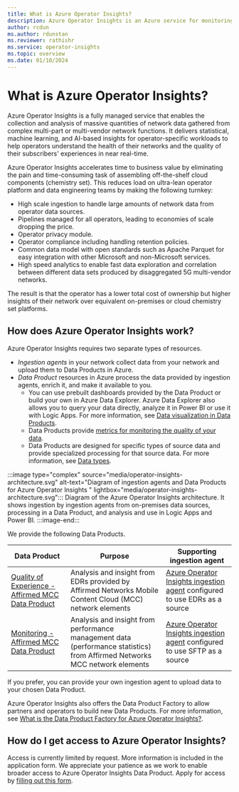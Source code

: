 ```yaml
---
title: What is Azure Operator Insights?
description: Azure Operator Insights is an Azure service for monitoring and analyzing data from multiple sources.
author: rcdun
ms.author: rdunstan
ms.reviewer: rathishr
ms.service: operator-insights
ms.topic: overview 
ms.date: 01/10/2024
---
```


# What is Azure Operator Insights?

Azure Operator Insights is a fully managed service that enables the collection and analysis of massive quantities of network data gathered from complex multi-part or multi-vendor network functions. It delivers statistical, machine learning, and AI-based insights for operator-specific workloads to help operators understand the health of their networks and the quality of their subscribers' experiences in near real-time.

Azure Operator Insights accelerates time to business value by eliminating the pain and time-consuming task of assembling off-the-shelf cloud components (chemistry set). This reduces load on ultra-lean operator platform and data engineering teams by making the following turnkey:

- High scale ingestion to handle large amounts of network data from operator data sources.
- Pipelines managed for all operators, leading to economies of scale dropping the price. 
- Operator privacy module. 
- Operator compliance including handling retention policies. 
- Common data model with open standards such as Apache Parquet for easy integration with other Microsoft and non-Microsoft services.
- High speed analytics to enable fast data exploration and correlation between different data sets produced by disaggregated 5G multi-vendor networks. 

The result is that the operator has a lower total cost of ownership but higher insights of their network over equivalent on-premises or cloud chemistry set platforms.

## How does Azure Operator Insights work?

Azure Operator Insights requires two separate types of resources.

- _Ingestion agents_ in your network collect data from your network and upload them to Data Products in Azure.
- _Data Product_ resources in Azure process the data provided by ingestion agents, enrich it, and make it available to you.
    - You can use prebuilt dashboards provided by the Data Product or build your own in Azure Data Explorer. Azure Data Explorer also allows you to query your data directly, analyze it in Power BI or use it with Logic Apps. For more information, see [Data visualization in Data Products](concept-data-visualization.md).
    - Data Products provide [metrics for monitoring the quality of your data](concept-data-quality-monitoring.md).
    - Data Products are designed for specific types of source data and provide specialized processing for that source data. For more information, see [Data types](concept-data-types.md).

:::image type="complex" source="media/operator-insights-architecture.svg" alt-text="Diagram of ingestion agents and Data Products for Azure Operator Insights " lightbox="media/operator-insights-architecture.svg":::
    Diagram of the Azure Operator Insights architecture. It shows ingestion by ingestion agents from on-premises data sources, processing in a Data Product, and analysis and use in Logic Apps and Power BI.
:::image-end:::

We provide the following Data Products.

|Data Product  |Purpose  |Supporting ingestion agent|
|---------|---------|---------|
|[Quality of Experience - Affirmed MCC Data Product](concept-mcc-data-product.md) | Analysis and insight from EDRs provided by Affirmed Networks Mobile Content Cloud (MCC) network elements| [Azure Operator Insights ingestion agent](ingestion-agent-overview.md) configured to use EDRs as a source|
| [Monitoring - Affirmed MCC Data Product](concept-monitoring-mcc-data-product.md) | Analysis and insight from performance management data (performance statistics) from Affirmed Networks MCC network elements| [Azure Operator Insights ingestion agent](ingestion-agent-overview.md) configured to use SFTP as a source |

If you prefer, you can provide your own ingestion agent to upload data to your chosen Data Product.

Azure Operator Insights also offers the Data Product Factory to allow partners and operators to build new Data Products. For more information, see [What is the Data Product Factory for Azure Operator Insights?](data-product-factory.md).

## How do I get access to Azure Operator Insights?

Access is currently limited by request. More information is included in the application form. We appreciate your patience as we work to enable broader access to Azure Operator Insights Data Product. Apply for access by [filling out this form](https://aka.ms/AAn1mi6).
